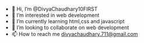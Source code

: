 - 👋 Hi, I’m @DivyaChaudhary10FIRST
- 👀 I’m interested in web development
- 🌱 I’m currently learning html,css and javascript
- 💞️ I’m looking to collaborate on web development
- 📫 How to reach me divyachaudhary.711@gmail.com
<!---
DivyaChaudhary10/DivyaChaudhary10 is a ✨ special ✨ repository because its `README.md` (this file) appears on your GitHub profile.
You can click the Preview link to take a look at your changes.
--->
